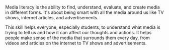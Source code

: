 Media literacy is the ability to find, understand, evaluate, and create media in different forms. It's about being smart with all the media around us like TV shows, internet articles, and advertisements.

This skill helps everyone, especially students, to understand what media is trying to tell us and how it can affect our thoughts and actions. It helps people make sense of the media that surrounds them every day, from videos and articles on the internet to TV shows and advertisements.
